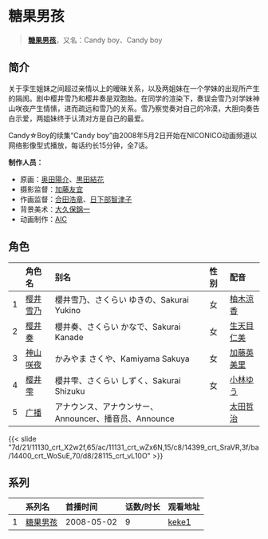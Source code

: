 # 糖果男孩


> <u>**[糖果男孩](https://bgm.tv/subject/2829)**</u>，又名：Candy boy、Candy boy

## 简介

关于孪生姐妹之间超过亲情以上的暧昧关系，以及两姐妹在一个学妹的出现所产生的隔阂。剧中樱井雪乃和樱井奏是双胞胎。在同学的渲染下，奏误会雪乃对学妹神山咲夜产生情愫，进而疏远和雪乃的关系。雪乃察觉奏对自己的冷漠，大胆向奏告白示爱，两姐妹终于认清对方是自己的最爱。

Candy☆Boy的续集“Candy boy”由2008年5月2日开始在NICONICO动画频道以网络影像型式播放，每话约长15分钟，全7话。

**制作人员：**
- 原画：[奥田陽介](https://bgm.tv/person/12757)、[黒田結花](https://bgm.tv/person/14580)
- 摄影监督：[加藤友宜](https://bgm.tv/person/11828)
- 作画监督：[合田浩章](https://bgm.tv/person/54)、[日下部智津子](https://bgm.tv/person/3190)
- 背景美术：[大久保錦一](https://bgm.tv/person/39110)
- 动画制作：[AIC](https://bgm.tv/person/402)

## 角色

|     |   角色名   |   别名  | 性别 |  配音  |
|:--- |:------  |:----      |:---  |:--   |
| 1 | [樱井雪乃](https://bgm.tv/character/11130) | 櫻井雪乃、さくらい ゆきの、Sakurai Yukino | 女 | [柚木涼香](https://bgm.tv/person/4007) |
| 2 | [樱井奏](https://bgm.tv/character/11131) | 櫻井奏、さくらい かなで、Sakurai Kanade | 女 | [生天目仁美](https://bgm.tv/person/4394) |
| 3 | [神山咲夜](https://bgm.tv/character/14399) | かみやま さくや、Kamiyama Sakuya | 女 | [加藤英美里](https://bgm.tv/person/4850) |
| 4 | [樱井雫](https://bgm.tv/character/14400) | 櫻井雫、さくらい しずく、Sakurai Shizuku | 女 | [小林ゆう](https://bgm.tv/person/4398) |
| 5 | [广播](https://bgm.tv/character/28115) | アナウンス、アナウンサー、Announcer、播音员、Announce |  | [太田哲治](https://bgm.tv/person/5477) |

{{< slide "7d/21/11130_crt_X2w2f,65/ac/11131_crt_wZx6N,15/c8/14399_crt_SraVR,3f/ba/14400_crt_WoSuE,70/d8/28115_crt_vL10O" >}}

## 系列

|     | 系列名  | 首播时间       | 话数/时长 | 观看地址                                                    |
| :-- | :--- | :--------- | :---- | :------------------------------------------------------ |
| 1   |[糖果男孩](https://bgm.tv/subject/2829)| 2008-05-02 | 9     | [keke1](https://www.keke1.app/play/20063-4-135510.html) |




